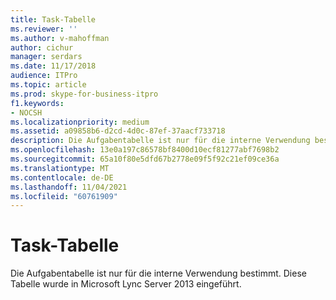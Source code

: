 ```yaml
---
title: Task-Tabelle
ms.reviewer: ''
ms.author: v-mahoffman
author: cichur
manager: serdars
ms.date: 11/17/2018
audience: ITPro
ms.topic: article
ms.prod: skype-for-business-itpro
f1.keywords:
- NOCSH
ms.localizationpriority: medium
ms.assetid: a09858b6-d2cd-4d0c-87ef-37aacf733718
description: Die Aufgabentabelle ist nur für die interne Verwendung bestimmt. Diese Tabelle wurde in Microsoft Lync Server 2013 eingeführt.
ms.openlocfilehash: 13e0a197c86578bf8400d10ecf81277abf7698b2
ms.sourcegitcommit: 65a10f80e5dfd67b2778e09f5f92c21ef09ce36a
ms.translationtype: MT
ms.contentlocale: de-DE
ms.lasthandoff: 11/04/2021
ms.locfileid: "60761909"
---
```

# <a name="task-table"></a>Task-Tabelle
 
Die Aufgabentabelle ist nur für die interne Verwendung bestimmt. Diese Tabelle wurde in Microsoft Lync Server 2013 eingeführt.
  

